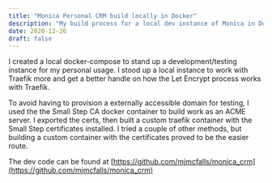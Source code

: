 ```yaml
---
title: "Monica Personal CRM build locally in Docker"
description: "My build process for a local dev instance of Monica in Docker"
date: 2020-12-26
draft: false
---
```


I created a local docker-compose to stand up a development/testing instance for my personal usage.  I stood up a local instance to work with Traefik more and get a better handle on how the Let Encrypt process works with Traefik.

To avoid having to provision a externally accessible domain for testing, I used the the Small Step CA docker container to build work as an ACME server.  I exported the certs, then built a custom traefik container with the Small Step certificates installed.  I tried a couple of other methods, but building a custom container with the certificates proved to be the easier route. 

The dev code can be found at [https://github.com/mjmcfalls/monica_crm](https://github.com/mjmcfalls/monica_crm)


